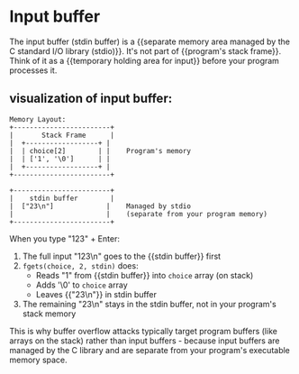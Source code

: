 # Input buffer

The input buffer (stdin buffer) is a {{separate memory area managed by the C standard I/O library (stdio)}}. It's not part of {{program's stack frame}}. Think of it as a {{temporary holding area for input}} before your program processes it.

## visualization of input buffer:
```
Memory Layout:
+------------------------+
|       Stack Frame      |
|  +------------------+ |
|  | choice[2]        | |    Program's memory
|  | ['1', '\0']      | |
|  +------------------+ |
+------------------------+

+------------------------+
|    stdin buffer        |
|  ["23\n"]             |    Managed by stdio
|                       |    (separate from your program memory)
+------------------------+
```
When you type "123" + Enter:
1. The full input "123\n" goes to the {{stdin buffer}} first
2. `fgets(choice, 2, stdin)` does:
   - Reads "1" from {{stdin buffer}} into `choice` array (on stack)
   - Adds '\0' to `choice` array
   - Leaves {{"23\n"}} in stdin buffer
3. The remaining "23\n" stays in the stdin buffer, not in your program's stack memory

This is why buffer overflow attacks typically target program buffers (like arrays on the stack) rather than input buffers - because input buffers are managed by the C library and are separate from your program's executable memory space.
    